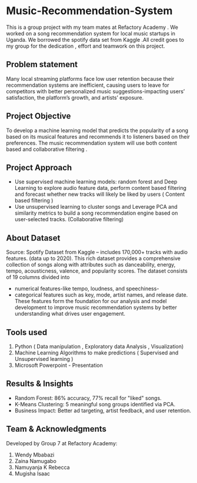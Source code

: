 # Music-Recommendation-System
This is a group project with my team mates at Refactory Academy . We worked on a song recommendation system for local music  startups in Uganda. We borrowed the spotify data set from Kaggle .All credit goes to my group for the dedication , effort and teamwork on this project.

## Problem statement 
Many local streaming platforms face low user retention because their recommendation systems are inefficient, causing users to leave for competitors with better personalized music suggestions-impacting users’ satisfaction, the platform’s growth, and artists’ exposure.

## Project Objective
To develop a machine learning model that predicts the popularity of a song based on its musical features and recommends it to listeners based on their preferences.
The music recommendation system will use both content based and collaborative filtering .

## Project Approach 
- Use supervised machine learning models: random forest and Deep Learning to explore audio feature data, perform content based filtering and forecast whether new tracks will likely be liked by users ( Content based filtering  )
- Use unsupervised learning to cluster songs and  Leverage PCA and similarity metrics to build a song recommendation engine based on user-selected tracks. (Collaborative filtering)

## About Dataset 
Source: Spotify Dataset from Kaggle – includes 170,000+ tracks with audio features. (data up to 2020). 
This rich dataset provides a comprehensive collection of songs along with attributes such as danceability, energy, tempo, acousticness, valence, and popularity scores.
The dataset consists of 19 columns divided into 
- numerical features-like tempo, loudness, and speechiness-
- categorical features such as key, mode, artist names, and release date. 
These features form the foundation for our analysis and model development to improve music recommendation systems by better understanding what drives user engagement.

## Tools used 
1. Python ( Data manipulation , Exploratory data Analysis , Visualization)
2. Machine Learning Algorithms to make predictions ( Supervised and Unsupervised learning )
3. Microsoft Powerpoint - Presentation

##  Results & Insights
- Random Forest: 86% accuracy, 77% recall for "liked" songs.
- K-Means Clustering: 5 meaningful song groups identified via PCA.
- Business Impact: Better ad targeting, artist feedback, and user retention.

## Team & Acknowledgments
Developed by Group 7 at Refactory Academy:
1. Wendy Mbabazi 
2. Zaina Namugabo
3. Namuyanja K Rebecca
4. Mugisha Isaac
